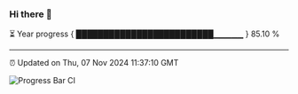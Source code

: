 ### Hi there 👋

⏳ Year progress { █████████████████████████▁▁▁▁▁ } 85.10 %

---

⏰ Updated on Thu, 07 Nov 2024 11:37:10 GMT

![Progress Bar CI](https://github.com/IshwaranRudhara/GIT-ACTION/workflows/Progress%20Bar%20CI/badge.svg)
